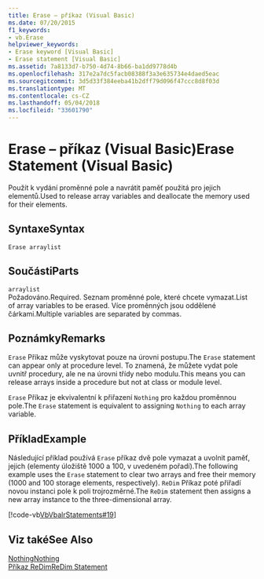 ```yaml
---
title: Erase – příkaz (Visual Basic)
ms.date: 07/20/2015
f1_keywords:
- vb.Erase
helpviewer_keywords:
- Erase keyword [Visual Basic]
- Erase statement [Visual Basic]
ms.assetid: 7a8133d7-b750-4d74-8b66-ba1dd9778d4b
ms.openlocfilehash: 317e2a7dc5facb08388f3a3e635734e4daed5eac
ms.sourcegitcommit: 3d5d33f384eeba41b2dff79d096f47ccc8d8f03d
ms.translationtype: MT
ms.contentlocale: cs-CZ
ms.lasthandoff: 05/04/2018
ms.locfileid: "33601790"
---
```

# <a name="erase-statement-visual-basic"></a><span data-ttu-id="bd2fd-102">Erase – příkaz (Visual Basic)</span><span class="sxs-lookup"><span data-stu-id="bd2fd-102">Erase Statement (Visual Basic)</span></span>
<span data-ttu-id="bd2fd-103">Použít k vydání proměnné pole a navrátit paměť použitá pro jejich elementů.</span><span class="sxs-lookup"><span data-stu-id="bd2fd-103">Used to release array variables and deallocate the memory used for their elements.</span></span>  
  
## <a name="syntax"></a><span data-ttu-id="bd2fd-104">Syntaxe</span><span class="sxs-lookup"><span data-stu-id="bd2fd-104">Syntax</span></span>  
  
```  
Erase arraylist  
```  
  
## <a name="parts"></a><span data-ttu-id="bd2fd-105">Součásti</span><span class="sxs-lookup"><span data-stu-id="bd2fd-105">Parts</span></span>  
 `arraylist`  
 <span data-ttu-id="bd2fd-106">Požadováno.</span><span class="sxs-lookup"><span data-stu-id="bd2fd-106">Required.</span></span> <span data-ttu-id="bd2fd-107">Seznam proměnné pole, které chcete vymazat.</span><span class="sxs-lookup"><span data-stu-id="bd2fd-107">List of array variables to be erased.</span></span> <span data-ttu-id="bd2fd-108">Více proměnných jsou oddělené čárkami.</span><span class="sxs-lookup"><span data-stu-id="bd2fd-108">Multiple variables are separated by commas.</span></span>  
  
## <a name="remarks"></a><span data-ttu-id="bd2fd-109">Poznámky</span><span class="sxs-lookup"><span data-stu-id="bd2fd-109">Remarks</span></span>  
 <span data-ttu-id="bd2fd-110">`Erase` Příkaz může vyskytovat pouze na úrovni postupu.</span><span class="sxs-lookup"><span data-stu-id="bd2fd-110">The `Erase` statement can appear only at procedure level.</span></span> <span data-ttu-id="bd2fd-111">To znamená, že můžete vydat pole uvnitř procedury, ale ne na úrovni třídy nebo modulu.</span><span class="sxs-lookup"><span data-stu-id="bd2fd-111">This means you can release arrays inside a procedure but not at class or module level.</span></span>  
  
 <span data-ttu-id="bd2fd-112">`Erase` Příkaz je ekvivalentní k přiřazení `Nothing` pro každou proměnnou pole.</span><span class="sxs-lookup"><span data-stu-id="bd2fd-112">The `Erase` statement is equivalent to assigning `Nothing` to each array variable.</span></span>  
  
## <a name="example"></a><span data-ttu-id="bd2fd-113">Příklad</span><span class="sxs-lookup"><span data-stu-id="bd2fd-113">Example</span></span>  
 <span data-ttu-id="bd2fd-114">Následující příklad používá `Erase` příkaz dvě pole vymazat a uvolnit paměť, jejich (elementy úložiště 1000 a 100, v uvedeném pořadí).</span><span class="sxs-lookup"><span data-stu-id="bd2fd-114">The following example uses the `Erase` statement to clear two arrays and free their memory (1000 and 100 storage elements, respectively).</span></span> <span data-ttu-id="bd2fd-115">`ReDim` Příkaz poté přiřadí novou instanci pole k poli trojrozměrné.</span><span class="sxs-lookup"><span data-stu-id="bd2fd-115">The `ReDim` statement then assigns a new array instance to the three-dimensional array.</span></span>  
  
 [!code-vb[VbVbalrStatements#19](../../../visual-basic/language-reference/error-messages/codesnippet/VisualBasic/erase-statement_1.vb)]  
  
## <a name="see-also"></a><span data-ttu-id="bd2fd-116">Viz také</span><span class="sxs-lookup"><span data-stu-id="bd2fd-116">See Also</span></span>  
 [<span data-ttu-id="bd2fd-117">Nothing</span><span class="sxs-lookup"><span data-stu-id="bd2fd-117">Nothing</span></span>](../../../visual-basic/language-reference/nothing.md)  
 [<span data-ttu-id="bd2fd-118">Příkaz ReDim</span><span class="sxs-lookup"><span data-stu-id="bd2fd-118">ReDim Statement</span></span>](../../../visual-basic/language-reference/statements/redim-statement.md)

